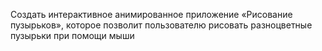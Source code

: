 Создать интерактивное анимированное приложение «Рисование пузырьков», которое позволит пользователю рисовать разноцветные пузырьки при помощи мыши